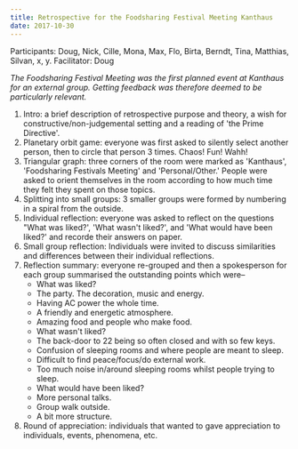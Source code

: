 ```yaml
---
title: Retrospective for the Foodsharing Festival Meeting Kanthaus
date: 2017-10-30
---
```

Participants: Doug, Nick, Cille, Mona, Max, Flo, Birta, Berndt, Tina, Matthias, Silvan, x, y. Facilitator: Doug

*The Foodsharing Festival Meeting was the first planned event at Kanthaus for an external group. Getting feedback was therefore deemed to be particularly relevant.*

1. Intro: a brief description of retrospective purpose and theory, a wish for constructive/non-judgemental setting and a reading of 'the Prime Directive'.
2. Planetary orbit game: everyone was first asked to silently select another person, then to circle that person 3 times. Chaos! Fun! Wahh!
3. Triangular graph: three corners of the room were marked as 'Kanthaus', 'Foodsharing Festivals Meeting' and 'Personal/Other.' People were asked to orient themselves in the room according to how much time they felt they spent on those topics.
4. Splitting into small groups: 3 smaller groups were formed by numbering in a spiral from the outside.
5. Individual reflection: everyone was asked to reflect on the questions "What was liked?', 'What wasn't liked?', and 'What would have been liked?' and recorde their answers on paper.
6. Small group reflection: Individuals were invited to discuss similarities and differences between their individual reflections. 
7. Reflection summary: everyone re-grouped and then a spokesperson for each group summarised the outstanding points which were– 
    - What was liked?
    - The party. The decoration, music and energy.
    - Having AC power the whole time.
    - A friendly and energetic atmosphere.
    - Amazing food and people who make food.
    - What wasn't liked?
    - The back-door to 22 being so often closed and with so few keys.
    - Confusion of sleeping rooms and where people are meant to sleep.
    - Difficult to find peace/focus/do external work.
    - Too much noise in/around sleeping rooms whilst people trying to sleep.
    - What would have been liked?
    - More personal talks.
    - Group walk outside.
    - A bit more structure.
8. Round of appreciation: individuals that wanted to gave appreciation to individuals, events, phenomena, etc.